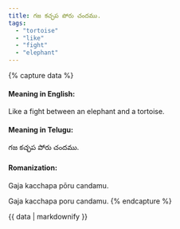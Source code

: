 ```yaml
---
title: గజ కచ్ఛప పోరు చందము.
tags:
  - "tortoise"
  - "like"
  - "fight"
  - "elephant"
---
```


{% capture data %}
#### Meaning in English:
Like a fight between an elephant and a tortoise.

#### Meaning in Telugu:
గజ కచ్ఛప పోరు చందము.

#### Romanization:
Gaja kacchapa pōru candamu.

Gaja kacchapa poru candamu.
{% endcapture %}

{{ data | markdownify }}


